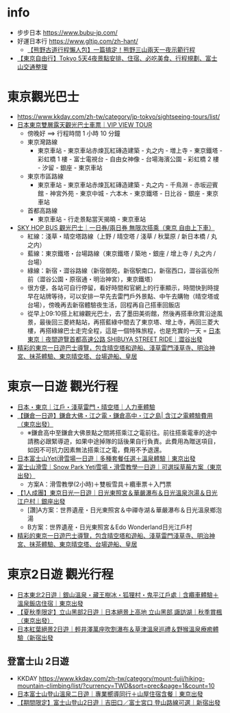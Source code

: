 # info
- 步步日本  https://www.bubu-jp.com/
- 好運日本行  https://www.gltjp.com/zh-hant/
  - [【熊野古道行程懶人包】一篇搞定！熊野三山兩天一夜示範行程](https://www.gltjp.com/zh-hant/article/item/20890/) 
- [【東京自由行】Tokyo 5天4夜景點安排、住宿、必吃美食、行程規劃、富士山交通整理](https://rosaroundtheworld.com/tokyo-travel/)
# 東京觀光巴士
- https://www.kkday.com/zh-tw/category/jp-tokyo/sightseeing-tours/list/
- [日本東京雙層露天觀光巴士車票｜VIP VIEW TOUR](https://www.kkday.com/zh-tw/product/23771)
  - 傍晚好 ==> 行程時間 1 小時 10 分鐘
  - 東京灣路線
    - 東京車站 - 東京車站赤煉瓦紅磚造建築 - 丸之内 - 増上寺 - 東京鐵塔  - 彩虹橋 1 樓 - 富士電視台 - 自由女神像 - 台場海濱公園 - 彩虹橋 2 樓 - 汐留 - 銀座 - 東京車站
  - 東京市區路線
    - 東京車站 - 東京車站赤煉瓦紅磚造建築 - 丸之内 - 千鳥淵 - 赤坂迎賓館 - 神宮外苑 - 東京中城 - 六本木 - 東京鐵塔 - 日比谷 - 銀座 - 東京車站
  - 首都高路線
    - 東京車站 - 行走景點當天揭曉 - 東京車站
- [SKY HOP BUS 觀光巴士｜一日券/兩日券 無限次搭乘（東京 自由上下車）](https://www.kkday.com/zh-tw/product/2048-tokyo-sky-hop-bus-day-pass-japan)
  - 紅線：淺草・晴空塔路線（上野 / 晴空塔 / 淺草 / 秋葉原 / 新日本橋 / 丸之内）
  - 藍線：東京鐵塔・台場路線（東京鐵塔 / 築地・銀座 / 增上寺 / 丸之内 / 台場）
  - 綠線：新宿・澀谷路線（新宿御苑，新宿駅南口，新宿西口，澀谷區役所前（澀谷公園・原宿通・明治神宮），東京鐵塔）
  - 很方便，各站可自行停留，看好時間和官網上的行車顯示，時間快到時提早在站牌等待，可以安排一早先去雷門戶外景點、中午去購物（晴空塔或台場），傍晚再去新宿體驗夜生活，回程再自己搭車回飯店
  - 從早上09:10搭上紅線觀光巴士，去了墨田美術館，然後再搭車欣賞沿途風景，最後回三菱終點站，再搭藍綠中間去了東京塔、增上寺，再回三菱大樓，再搭綠線巴士走完全程，這是一個特殊旅程，也是充實的一天
= [日本東京｜夜間遊覽首都高速公路 SHIBUYA STREET RIDE｜澀谷出發](https://www.kkday.com/zh-tw/product/282231)
- [精彩的東京一日遊巴士導覽，包含晴空塔和遊船、淺草雷門淺草寺、明治神宮、抹茶體驗、東京晴空塔、台場遊船、皇居](https://www.kkday.com/zh-tw/product/265132)

# 東京一日遊 觀光行程
- [日本・東京｜江戶・淺草雷門・晴空塔｜人力車體驗](https://www.kkday.com/zh-tw/product/1951-tokyo-asakusa-rickshaw-tour-japan)
- [【鎌倉一日遊】鎌倉大佛・江之電・鎌倉高中・江之島| 含江之電體驗費用（東京出發）](https://www.kkday.com/zh-tw/product/140045-kanagawa-cultural-tour-great-buddha-enoshima-enoden-japan)
  - ※鎌倉高中至鎌倉大佛景點之間將搭乘江之電前往。前往搭乘電車的途中請務必跟緊導遊，如果中途掉隊的話後果自行負責。此費用為贈送項目，如因不可抗力因素無法搭乘江之電，費用不予退還。
- [日本富士山Yeti滑雪場一日遊｜多種套餐任選＋溫泉體驗｜東京出發](https://www.kkday.com/zh-tw/product/152294-japan-ski-tour-mount-fuji-yeti-ski-resort-admission-ticket-tokyo)
- [富士山滑雪｜Snow Park Yeti雪場・滑雪教學一日遊｜可選採草莓方案（東京出發）](https://www.kkday.com/zh-tw/product/137142-tokyo-fujiyama-snow-resort-yeti-tour-japan)
  - 方案A：滑雪教學(2小時)＋雙板雪具＋纜車票＋入門票 
- [【1人成團】東京日光一日遊｜日光東照宮＆華嚴瀑布＆日光溫泉泡湯＆日光江户村｜銀座出發](https://www.kkday.com/zh-tw/product/12060-nikko-day-tour-from-tokyo-unesco-world-heritage-sites-and-more-japan)
  - [讚]A方案：世界遺産・日光東照宮＆中禪寺湖＆華嚴瀑布＆日光溫泉鄉泡湯
  - B方案：世界遺産・日光東照宮＆Edo Wonderland日光江戶村
- [精彩的東京一日遊巴士導覽，包含晴空塔和遊船、淺草雷門淺草寺、明治神宮、抹茶體驗、東京晴空塔、台場遊船、皇居](https://www.kkday.com/zh-tw/product/265132)



# 東京2日遊 觀光行程
- [日本東北2日遊｜銀山溫泉・藏王樹冰・狐狸村・鬼平江戶處｜含纜車體驗＋溫泉飯店住宿｜東京出發](https://www.kkday.com/zh-tw/product/182060-tohoku-japan-ouchi-juku-ginzan-onsen-zao-juhyo-cable-car)
- [【夏秋季限定】立山黑部2日遊｜日本絕景上高地 立山黑部 諏訪湖｜秋季賞楓（東京出發）](https://www.kkday.com/zh-tw/product/152108-tokyo-tateyama-kurobe-alpine-route-kamikochi-2d-tour-japan)
- [日本紅葉絕景2日遊｜輕井澤萬座吹割瀑布＆草津溫泉巡禮＆野猴溫泉療癒體驗（新宿出發](https://www.kkday.com/zh-tw/product/286450)

## 登富士山 2日遊
- KKDAY  https://www.kkday.com/zh-tw/category/mount-fuji/hiking-mountain-climbing/list/?currency=TWD&sort=prec&page=1&count=10
- [日本富士山登山溫泉二日遊｜專業嚮導同行＋山屋住宿含餐｜東京出發](https://www.kkday.com/zh-tw/product/166964)
- [【期間限定】富士山登山2日遊｜吉田口／富士宮口 登山路線可選｜新宿出發](https://www.kkday.com/zh-tw/product/285402)
